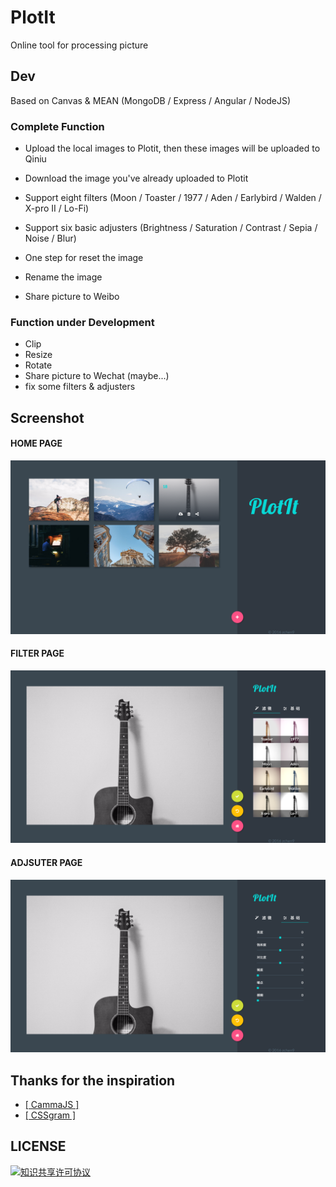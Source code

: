 # PlotIt

Online tool for processing picture

## Dev

Based on Canvas & MEAN (MongoDB / Express / Angular / NodeJS)

### Complete Function

- Upload the local images to Plotit, then these images will be uploaded to Qiniu 

- Download the image you've already uploaded to Plotit

- Support eight filters (Moon / Toaster / 1977 / Aden / Earlybird / Walden / X-pro II / Lo-Fi)

- Support six basic adjusters (Brightness / Saturation / Contrast / Sepia / Noise / Blur)

- One step for reset the image

- Rename the image

- Share picture to Weibo

### Function under Development

- Clip
- Resize
- Rotate
- Share picture to Wechat (maybe...)
- fix some filters & adjusters

## Screenshot

#### HOME PAGE

![](./image/home.png)

#### FILTER PAGE

![](./image/filter.png)

#### ADJSUTER PAGE

![](./image/adjuster.png)

## Thanks for the inspiration

- [[ CammaJS ]](https://github.com/meltingice/CamanJS)
- [[ CSSgram ]](https://github.com/una/CSSgram)

## LICENSE

<a rel="license" href="http://creativecommons.org/licenses/by-nc/4.0/"><img alt="知识共享许可协议" style="border-width:0" src="https://i.creativecommons.org/l/by-nc/4.0/88x31.png" /></a>
